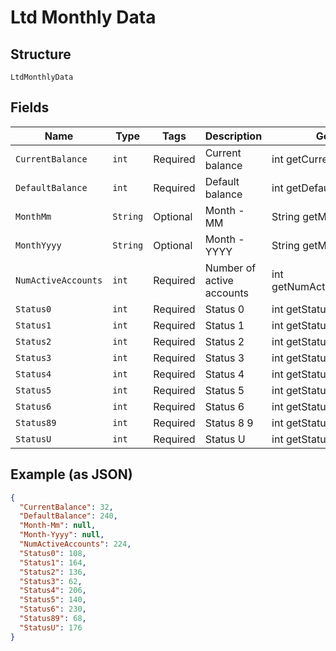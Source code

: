 
# Ltd Monthly Data

## Structure

`LtdMonthlyData`

## Fields

| Name | Type | Tags | Description | Getter | Setter |
|  --- | --- | --- | --- | --- | --- |
| `CurrentBalance` | `int` | Required | Current balance | int getCurrentBalance() | setCurrentBalance(int currentBalance) |
| `DefaultBalance` | `int` | Required | Default balance | int getDefaultBalance() | setDefaultBalance(int defaultBalance) |
| `MonthMm` | `String` | Optional | Month - MM | String getMonthMm() | setMonthMm(String monthMm) |
| `MonthYyyy` | `String` | Optional | Month - YYYY | String getMonthYyyy() | setMonthYyyy(String monthYyyy) |
| `NumActiveAccounts` | `int` | Required | Number of active accounts | int getNumActiveAccounts() | setNumActiveAccounts(int numActiveAccounts) |
| `Status0` | `int` | Required | Status 0 | int getStatus0() | setStatus0(int status0) |
| `Status1` | `int` | Required | Status 1 | int getStatus1() | setStatus1(int status1) |
| `Status2` | `int` | Required | Status 2 | int getStatus2() | setStatus2(int status2) |
| `Status3` | `int` | Required | Status 3 | int getStatus3() | setStatus3(int status3) |
| `Status4` | `int` | Required | Status 4 | int getStatus4() | setStatus4(int status4) |
| `Status5` | `int` | Required | Status 5 | int getStatus5() | setStatus5(int status5) |
| `Status6` | `int` | Required | Status 6 | int getStatus6() | setStatus6(int status6) |
| `Status89` | `int` | Required | Status 8 9 | int getStatus89() | setStatus89(int status89) |
| `StatusU` | `int` | Required | Status U | int getStatusU() | setStatusU(int statusU) |

## Example (as JSON)

```json
{
  "CurrentBalance": 32,
  "DefaultBalance": 240,
  "Month-Mm": null,
  "Month-Yyyy": null,
  "NumActiveAccounts": 224,
  "Status0": 108,
  "Status1": 164,
  "Status2": 136,
  "Status3": 62,
  "Status4": 206,
  "Status5": 140,
  "Status6": 230,
  "Status89": 68,
  "StatusU": 176
}
```

